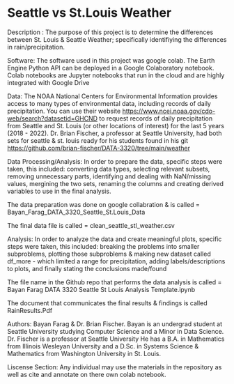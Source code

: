 # Seattle vs St.Louis Weather

Description :
The purpose of this project is to determine the differences between St. Louis & Seattle Weather; specifically identifiying the differences in rain/precipitation. 

Software: 
The software used in this project was google colab. The Earth Engine Python API can be deployed in a Google Colaboratory notebook. Colab notebooks are Jupyter notebooks that run in the cloud and are highly integrated with Google Drive

Data: 
The NOAA National Centers for Environmental Information provides access to many types of environmental data, including records of daily precipitation. You can use their website https://www.ncei.noaa.gov/cdo-web/search?datasetid=GHCND to request records of daily precipitation from Seattle and St. Louis (or other locations of interest) for the last 5 years (2018 - 2022). Dr. Brian Fischer, a professor at Seattle University, had both sets for seattle & st. louis ready for his students found in his git https://github.com/brian-fischer/DATA-3320/tree/main/weather

Data Processing/Analysis: 
In order to prepare the data, specific steps were taken, this included: converting data types, selecting relevant subsets, removing unnecessary parts, identifying and dealing with NaN/missing values, mergining the two sets, renaming the columns and creating derived variables to use in the final analysis. 

The data preparation was done on google collabration & is called = Bayan_Farag_DATA_3320_Seattle_St.Louis_Data

The final data file is called = clean_seattle_stl_weather.csv

Analysis: 
In order to analyze the data and create meaningful plots, specific steps were taken, this included: breaking the problems into smaller subproblems, plotting those subproblems & making new dataset called df_more - which limited a range for precipitation, adding labels/descriptions to plots, and finally stating the conclusions made/found 

The file name in the Github repo that performs the data analysis is called = Bayan Farag DATA 3320 Seattle St Louis Analysis Template.ipynb

The document that communicates the final results & findings is called RainResults.Pdf

Authors: 
Bayan Farag & Dr. Brian Fischer. 
Bayan is an undergrad student at Seattle University studying Computer Science and a Minor in Data Science. Dr. Fischer is a professor at Seattle University He has a B.A. in Mathematics from Illinois Wesleyan University and a D.Sc. in Systems Science & Mathematics from Washington University in St. Louis.

Liscense Section: 
Any individual may use the materials in the repository as well as cite and annotate on there own colab notebook. 


